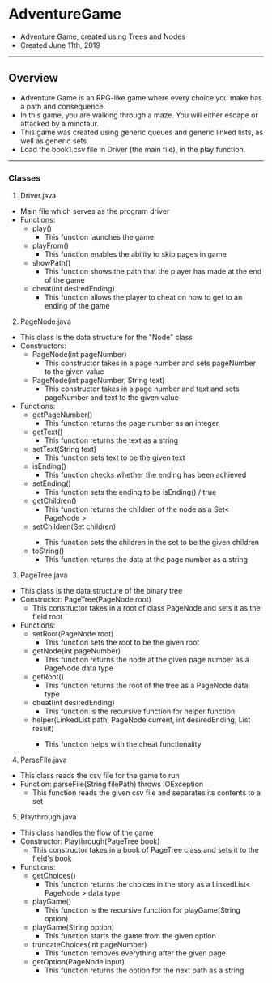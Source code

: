 # AdventureGame
* Adventure Game, created using Trees and Nodes
* Created June 11th, 2019

-------------------------------------------------------------------------------

## Overview
* Adventure Game is an RPG-like game where every choice you make has a path and consequence.
* In this game, you are walking through a maze. You will either escape or attacked by a minotaur.
* This game was created using generic queues and generic linked lists, as well as generic sets.
* Load the book1.csv file in Driver (the main file), in the play function.

-------------------------------------------------------------------------------

### Classes

1. Driver.java
 * Main file which serves as the program driver
 * Functions:
   * play()
     * This function launches the game
   * playFrom()
     * This function enables the ability to skip pages in game
   * showPath()
     * This function shows the path that the player has made at the end of the game
   * cheat(int desiredEnding)
     * This function allows the player to cheat on how to get to an ending of the game

2. PageNode.java
 * This class is the data structure for the "Node" class
 * Constructors:
   * PageNode(int pageNumber)
     * This constructor takes in a page number and sets pageNumber to the given value
   * PageNode(int pageNumber, String text)
     * This constructor takes in a page number and text and sets pageNumber and text to the given value
 * Functions:
   * getPageNumber()
     * This function returns the page number as an integer
   * getText()
     * This function returns the text as a string
   * setText(String text)
     * This function sets text to be the given text
   * isEnding()
     * This function checks whether the ending has been achieved
   * setEnding()
     * This function sets the ending to be isEnding() / true
   * getChildren()
     * This function returns the children of the node as a Set< PageNode >
   * setChildren(Set<PageNode> children)
     * This function sets the children in the set to be the given children
   * toString()
     * This function returns the data at the page number as a string


3. PageTree.java
 * This class is the data structure of the binary tree
 * Constructor: PageTree(PageNode root)
   * This constructor takes in a root of class PageNode and sets it as the field root
 * Functions:
   * setRoot(PageNode root)
     * This function sets the root to be the given root
   * getNode(int pageNumber)
     * This function returns the node at the given page number as a PageNode data type
   * getRoot()
     * This function returns the root of the tree as a PageNode data type
   * cheat(int desiredEnding)
     * This function is the recursive function for helper function
   * helper(LinkedList<PageNode> path, PageNode current, int desiredEnding, List<PageNode> result)
     * This function helps with the cheat functionality


4. ParseFile.java
 * This class reads the csv file for the game to run
 * Function: parseFile(String filePath) throws IOException
   * This function reads the given csv file and separates its contents to a set


5. Playthrough.java
 * This class handles the flow of the game
 * Constructor: Playthrough(PageTree book)
   * This constructor takes in a book of PageTree class and sets it to the field's book
 * Functions:
   * getChoices()
     * This function returns the choices in the story as a LinkedList< PageNode > data type
   * playGame()
     * This function is the recursive function for playGame(String option)
   * playGame(String option)
     * This function starts the game from the given option
   * truncateChoices(int pageNumber)
     * This function removes everything after the given page
   * getOption(PageNode input)
     * This function returns the option for the next path as a string







